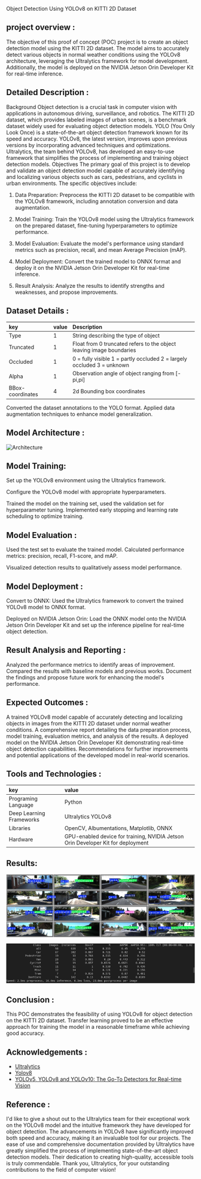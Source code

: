 
Object Detection Using YOLOv8 on KITTI
2D Dataset

## project overview :
The objective of this proof of concept (POC) project is to create an object detection model using
the KITTI 2D dataset. The model aims to accurately detect various objects in normal weather
conditions using the YOLOv8 architecture, leveraging the Ultralytics framework for model
development.
Additionally, the model is deployed on the NVIDIA Jetson Orin Developer Kit for
real-time inference.
## Detailed Description :
Background
Object detection is a crucial task in computer vision with applications in autonomous driving,
surveillance, and robotics. The KITTI 2D dataset, which provides labeled images of urban
scenes, is a benchmark dataset widely used for evaluating object detection models. YOLO (You
Only Look Once) is a state-of-the-art object detection framework known for its speed and
accuracy. YOLOv8, the latest version, improves upon previous versions by incorporating
advanced techniques and optimizations. Ultralytics, the team behind YOLOv8, has developed
an easy-to-use framework that simplifies the process of implementing and training object
detection models.
Objectives
The primary goal of this project is to develop and validate an object detection model capable of
accurately identifying and localizing various objects such as cars, pedestrians, and cyclists in
urban environments. The specific objectives include:
1. Data Preparation: Preprocess the KITTI 2D dataset to be compatible with the YOLOv8
framework, including annotation conversion and data augmentation.

2. Model Training: Train the YOLOv8 model using the Ultralytics framework on the
prepared dataset, fine-tuning hyperparameters to optimize performance.

3. Model Evaluation: Evaluate the model's performance using standard metrics such as
precision, recall, and mean Average Precision (mAP).

4. Model Deployment: Convert the trained model to ONNX format and deploy it on the
NVIDIA Jetson Orin Developer Kit for real-time inference.

5. Result Analysis: Analyze the results to identify strengths and weaknesses, and propose
improvements.
## Dataset Details :

| key | value     | Description |
| :-------- | :------- | :------------------------- |
| Type| 1 | String describing the type of object|
| Truncated | 1| Float from 0 truncated refers to  the object leaving image boundaries |
| Occluded |1|0 = fully visible 1 = partly occluded 2 = largely occluded 3 = unknown|
| Alpha | 1| Observation angle of object ranging from [-pi,pi]|
| BBox-coordinates | 4| 2d Bounding box coordinates |

Converted the dataset annotations to the YOLO format.
Applied data augmentation techniques to enhance model generalization.

## Model Architecture :
![Architecture](https://learnopencv.com/wp-content/uploads/2023/11/yolov8-architecture-scaled.jpg)


## Model Training:
Set up the YOLOv8 environment using the Ultralytics framework.

Configure the YOLOv8 model with appropriate hyperparameters.

Trained the model on the training set, used the validation set for hyperparameter tuning.
Implemented early stopping and learning rate scheduling to optimize training.
## Model Evaluation :
Used the test set to evaluate the trained model.
Calculated performance metrics: precision, recall, F1-score, and mAP.

Visualized detection results to qualitatively assess model performance.
## Model Deployment :
Convert to ONNX: Used the Ultralytics framework to convert the trained YOLOv8
model to ONNX format.

Deployed on NVIDIA Jetson Orin: Load the ONNX model onto the NVIDIA Jetson Orin
Developer Kit and set up the inference pipeline for real-time object detection.
## Result Analysis and Reporting :
Analyzed the performance metrics to identify areas of improvement.
Compared the results with baseline models and previous works.
Document the findings and propose future work for enhancing the model's performance.
## Expected Outcomes :
A trained YOLOv8 model capable of accurately detecting and localizing objects in
images from the KITTI 2D dataset under normal weather conditions.
A comprehensive report detailing the data preparation process, model training,
evaluation metrics, and analysis of the results.
A deployed model on the NVIDIA Jetson Orin Developer Kit demonstrating real-time
object detection capabilities.
Recommendations for further improvements and potential applications of the developed
model in real-world scenarios.
## Tools and Technologies :
| key | value     |
| :-------- | :------- | 
| Programing Language| Python|
| Deep Learning Frameworks|Ultralytics YOLOv8|
|Libraries|OpenCV, Albumentations, Matplotlib, ONNX|
|Hardware| GPU-enabled device for training, NVIDIA Jetson Orin Developer Kit for deployment|

## Results:

![sample frame ](/val_batch2_pred.jpg)


![mAP for each class ](/Screenshot%20from%202024-08-06%2023-39-18.png)
## Conclusion :
This POC demonstrates the feasibility of using YOLOv8 for object detection on the KITTI 2D
dataset. Transfer learning proved to be an effective approach for training the model in a
reasonable timeframe while achieving good accuracy.
## Acknowledgements :

 - [Ultralytics](https://docs.ultralytics.com/)
 - [Yolov8](https://github.com/ultralytics/ultralytics)
 - [YOLOv5, YOLOv8 and YOLOv10: The Go-To Detectors for Real-time Vision](https://arxiv.org/abs/2407.02988)


## Reference :
I'd like to give a shout out to the Ultralytics team for their exceptional work on the YOLOv8 model and the intuitive framework they have developed for object detection. The advancements in YOLOv8 have significantly improved both speed and accuracy, making it an invaluable tool for our projects. The ease of use and comprehensive documentation provided by Ultralytics have greatly simplified the process of implementing state-of-the-art object detection models. Their dedication to creating high-quality, accessible tools is truly commendable. Thank you, Ultralytics, for your outstanding contributions to the field of computer vision!
